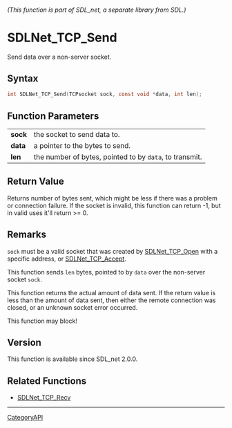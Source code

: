 ###### (This function is part of SDL_net, a separate library from SDL.)
# SDLNet_TCP_Send

Send data over a non-server socket.

## Syntax

```c
int SDLNet_TCP_Send(TCPsocket sock, const void *data, int len);

```

## Function Parameters

|              |                                                         |
| ------------ | ------------------------------------------------------- |
| **sock**     | the socket to send data to.                             |
| **data**     | a pointer to the bytes to send.                         |
| **len**      | the number of bytes, pointed to by `data`, to transmit. |

## Return Value

Returns number of bytes sent, which might be less if there was a problem or
connection failure. If the socket is invalid, this function can return -1,
but in valid uses it'll return >= 0.

## Remarks

`sock` must be a valid socket that was created by
[SDLNet_TCP_Open](SDLNet_TCP_Open.md) with a specific address, or
[SDLNet_TCP_Accept](SDLNet_TCP_Accept.md).

This function sends `len` bytes, pointed to by `data` over the non-server
socket `sock`.

This function returns the actual amount of data sent. If the return value
is less than the amount of data sent, then either the remote connection was
closed, or an unknown socket error occurred.

This function may block!

## Version

This function is available since SDL_net 2.0.0.

## Related Functions

* [SDLNet_TCP_Recv](SDLNet_TCP_Recv.md)

----
[CategoryAPI](CategoryAPI.md)
